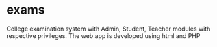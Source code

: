 # exams
College examination system with Admin, Student, Teacher modules with respective privileges. The web app is developed using html and PHP
